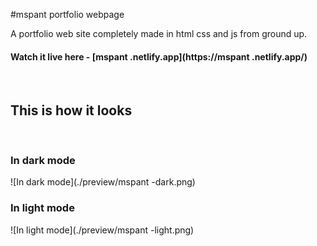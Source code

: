 #mspant portfolio webpage

A portfolio web site completely made in html css and js from ground up.

#### Watch it live here - [mspant .netlify.app](https://mspant .netlify.app/)

<br>

## This is how it looks

<br>

### In dark mode

![In dark mode](./preview/mspant -dark.png)

### In light mode

![In light mode](./preview/mspant -light.png)

